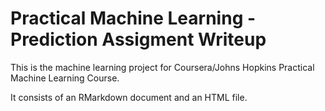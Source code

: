 # Practical Machine Learning - Prediction Assigment Writeup


This is the machine learning project for Coursera/Johns Hopkins Practical Machine Learning Course.

It consists of an RMarkdown document and an HTML file. 
